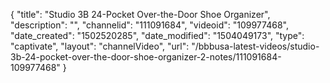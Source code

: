 {
    "title": "Studio 3B 24-Pocket Over-the-Door Shoe Organizer",
    "description": "",
    "channelid": "111091684",
    "videoid": "109977468",
    "date_created": "1502520285",
    "date_modified": "1504049173",
    "type": "captivate",
    "layout": "channelVideo",
    "url": "\/bbbusa-latest-videos\/studio-3b-24-pocket-over-the-door-shoe-organizer-2-notes\/111091684-109977468"
}